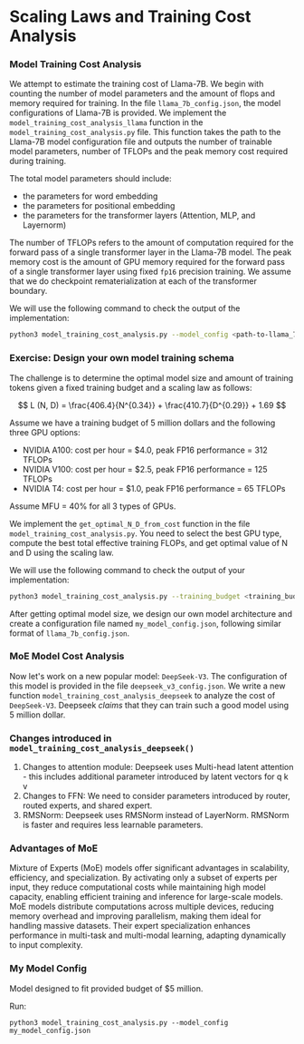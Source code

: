 # Scaling Laws and Training Cost Analysis

### Model Training Cost Analysis

We attempt to estimate the training cost of Llama-7B. We begin with counting the number of model parameters and the amount of flops and memory required for training. In the file `llama_7b_config.json`, the model configurations of Llama-7B is provided. We implement the `model_training_cost_analysis_llama` function in the `model_training_cost_analysis.py` file. This function takes the path to the Llama-7B model configuration file and outputs the number of trainable model parameters, number of TFLOPs and the peak memory cost required during training. 

The total model parameters should include:
* the parameters for word embedding
* the parameters for positional embedding
* the parameters for the transformer layers (Attention, MLP, and Layernorm)

The number of TFLOPs refers to the amount of computation required for the forward pass of a single transformer layer in the Llama-7B model. The peak memory cost is the amount of GPU memory required for the forward pass of a single transformer layer using fixed `fp16` precision training. We assume that we do checkpoint rematerialization at each of the transformer boundary.

We will use the following command to check the output of the implementation:
```bash
python3 model_training_cost_analysis.py --model_config <path-to-llama_7b-config.json>
```

### Exercise: Design your own model training schema
The challenge is to determine the optimal model size and amount of training tokens given a fixed training budget and a scaling law as follows:

$$
L (N, D) = \frac{406.4}{N^{0.34}} + \frac{410.7}{D^{0.29}} + 1.69
$$

Assume we have a training budget of 5 million dollars and the following three GPU options:

- NVIDIA A100: cost per hour = $4.0, peak FP16 performance = 312 TFLOPs
- NVIDIA V100: cost per hour = $2.5, peak FP16 performance = 125 TFLOPs
- NVIDIA T4:  cost per hour = $1.0, peak FP16 performance = 65 TFLOPs

Assume MFU = 40% for all 3 types of GPUs. 

We implement the `get_optimal_N_D_from_cost` function in the file `model_training_cost_analysis.py`. You need to select the best GPU type, compute the best total effective training FLOPs, and get optimal value of N and D using the scaling law. 

We will use the following command to check the output of your implementation:
```bash
python3 model_training_cost_analysis.py --training_budget <training_budget>
```

After getting optimal model size, we design our own model architecture and create a configuration file named `my_model_config.json`, following similar format of `llama_7b_config.json`.

### MoE Model Cost Analysis

Now let's work on a new popular model: `DeepSeek-V3`. The configuration of this model is provided in the file `deepseek_v3_config.json`. We write a new function `model_training_cost_analysis_deepseek` to analyze the cost of `DeepSeek-V3`. Deepseek *claims* that they can train such a good model using 5 million dollar. 

### Changes introduced in `model_training_cost_analysis_deepseek()`
1. Changes to attention module: Deepseek uses Multi-head latent attention - this includes additional parameter introduced by latent vectors for q k v
2. Changes to FFN: We need to consider parameters introduced by router, routed experts, and shared expert.
3. RMSNorm: Deepseek uses RMSNorm instead of LayerNorm. RMSNorm is faster and requires less learnable parameters.
   
### Advantages of MoE
Mixture of Experts (MoE) models offer significant advantages in scalability, efficiency, and specialization. By activating only a subset of experts per input, they reduce computational costs while maintaining high model capacity, enabling efficient training and inference for large-scale models. MoE models distribute computations across multiple devices, reducing memory overhead and improving parallelism, making them ideal for handling massive datasets. Their expert specialization enhances performance in multi-task and multi-modal learning, adapting dynamically to input complexity.

### My Model Config
Model designed to fit provided budget of $5 million.

Run: 
```
python3 model_training_cost_analysis.py --model_config my_model_config.json
```